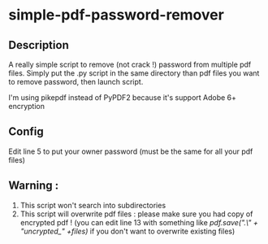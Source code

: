 # simple-pdf-password-remover

## Description
A really simple script to remove (not crack !) password from multiple pdf files.
Simply put the .py script in the same directory than pdf files you want to remove password, then launch script.

I'm using pikepdf instead of PyPDF2 because it's support Adobe 6+ encryption

## Config
Edit line 5 to put your owner password (must be the same for all your pdf files)

## Warning :
1) This script won't search into subdirectories
2) This script will overwrite pdf files : please make sure you had copy of encrypted pdf ! (you can edit line 13 with something like *pdf.save(".\\" + "uncrypted_" +files)* if you don't want to overwrite existing files)
